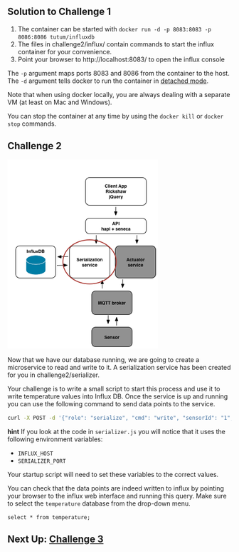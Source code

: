 ## Solution to Challenge 1

1. The container can be started with `docker run -d -p 8083:8083 -p 8086:8086 tutum/influxdb`
2. The files in challenge2/influx/ contain commands to start the influx container for your convenience.
3. Point your browser to http://localhost:8083/ to open the influx console

The `-p` argument maps ports 8083 and 8086 from the container to the host. The
`-d` argument tells docker to run the container in [detached
mode](https://docs.docker.com/engine/reference/run/#detached-d).

Note that when using docker locally, you are always dealing with a separate VM
(at least on Mac and Windows).

You can stop the container at any time by using the `docker kill` or `docker
stop` commands.


## Challenge 2
![image](../images/challenge2.png)

Now that we have our database running, we are going to create a microservice to
read and write to it. A serialization service has been created for you in
challenge2/serializer.

Your challenge is to write a small script to start this process and use it to
write temperature values into Influx DB. Once the service is up and running you
can use the following command to send data points to the service.

```sh
curl -X POST -d '{"role": "serialize", "cmd": "write", "sensorId": "1", "temperature": 32}' http://localhost:10000/act  --header "Content-Type:application/json"
```

__hint__ If you look at the code in `serializer.js` you will notice that it uses the following environment variables:

* `INFLUX_HOST`
* `SERIALIZER_PORT`

Your startup script will need to set these variables to the correct values.

You can check that the data points are indeed written to influx by pointing your
browser to the influx web interface and running this query. Make sure to select
the `temperature` database from the drop-down menu.

```
select * from temperature;
```

## Next Up: [Challenge 3](../challenge3/README.md)
